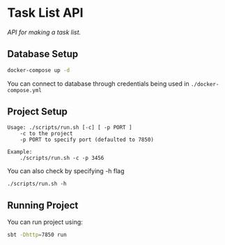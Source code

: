 # Task List API

*API for making a task list.*

## Database Setup
```bash
docker-compose up -d
```
You can connect to database through credentials being used in `./docker-compose.yml`

## Project Setup
```
Usage: ./scripts/run.sh [-c] [ -p PORT ]  
    -c to the project
    -p PORT to specify port (defaulted to 7850)

Example:
    ./scripts/run.sh -c -p 3456
```
You can also check by specifying -h flag
```
./scripts/run.sh -h
```

## Running Project
You can run project using:
```bash
sbt -Dhttp=7850 run
```
